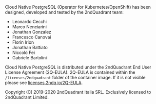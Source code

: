 Cloud Native PostgreSQL (Operator for Kubernetes/OpenShift) has been designed,
developed and tested by the 2ndQuadrant team:

- Leonardo Cecchi
- Marco Nenciarini
- Jonathan Gonzalez
- Francesco Canovai
- Florin Irion
- Jonathan Battiato
- Niccolò Fei
- Gabriele Bartolini

Cloud Native PostgreSQL is distributed under the 2ndQuadrant End User License
Agreement (2Q-EULA). 2Q-EULA is contained within the `/licenses/2ndquadrant`
folder of the container image.  If it is not  visible please see
[licenses.2ndq.io/2Q-EULA](https://licenses.2ndq.io/2Q-EULA).

Copyright (C) 2019-2020 2ndQuadrant Italia SRL. Exclusively licensed to
2ndQuadrant Limited.
